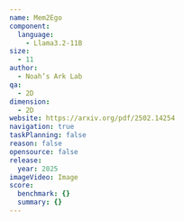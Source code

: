 ```yaml
---
name: Mem2Ego
component:
  language:
    - Llama3.2-11B
size:
  - 11
author:
  - Noah’s Ark Lab
qa:
  - 2D
dimension:
  - 2D
website: https://arxiv.org/pdf/2502.14254
navigation: true
taskPlanning: false
reason: false
opensource: false
release:
  year: 2025
imageVideo: Image
score:
  benchmark: {}
  summary: {}
---
```

